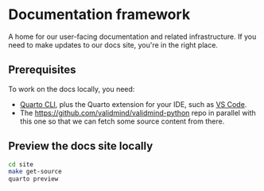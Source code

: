 # Documentation framework

A home for our user-facing documentation and related infrastructure. If you need to make updates to our docs site, you're in the right place.

## Prerequisites

To work on the docs locally, you need:

- [Quarto CLI](https://quarto.org/docs/get-started/), plus the Quarto extension for your IDE, such as [VS Code](https://marketplace.visualstudio.com/items?itemName=quarto.quarto).
- The https://github.com/validmind/validmind-python repo in parallel with this one so that we can fetch some source content from there.

## Preview the docs site locally

```bash
cd site
make get-source
quarto preview
```
